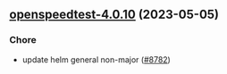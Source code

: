 

## [openspeedtest-4.0.10](https://github.com/truecharts/charts/compare/openspeedtest-4.0.9...openspeedtest-4.0.10) (2023-05-05)

### Chore

- update helm general non-major ([#8782](https://github.com/truecharts/charts/issues/8782))
  
  